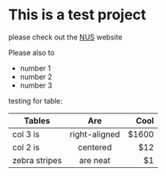 # This is a test project 

please check out the [NUS](https://www.nus.edu.sg/) website


Please also to

* number 1
* number 2
* number 3 

testing for table: 

| Tables        | Are           | Cool  |
| ------------- |:-------------:| -----:|
| col 3 is      | right-aligned | $1600 |
| col 2 is      | centered      |   $12 |
| zebra stripes | are neat      |    $1 |
